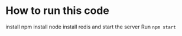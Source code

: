 # How to run this code

install npm
install node
install redis and start the server
Run `npm start`
